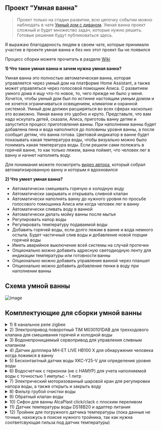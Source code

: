 ## Проект "Умная ванна"
> Проект только на стадии развитии, всю цепочку событии можно наблюдать в чате [Умный дом с диваном](https://t.me/smart_home_divan). Умная ванна проект сложный и будет множество задач, которые нужно решить. Готовые решения будут публиковаться здесь. 

Я выражаю благодарность людям в своем чате, которые принимали участие в проекте умная ванна и без них этот проект бы не появился

Процесс сборки можете прочитать в разделе [Wiki](https://github.com/DivanX10/smart-bath/wiki)

**1) Что такое умная ванна и зачем нужна умная ванна?**

Умная ванна это полностью автоматическая ванна, которая управляется через умный дом на платформе Home Assistant, а также может управляться через голосовой помощник Алиса. С развитием умного дома я ищу что-то новое, то, чего прежде не было у меня. Хочется, чтобы умный дом был по истинне настоящим умным домом и не хочется ограничиваться освещением, климатом и охранной системой. Умный дом должен расширяться во всех сферах насколько это возможно. Умная ванна это удобно и круто. Представьте, что вам надо искупать детей, сказали, Алиса, приготовь ванну детям и запустится процесс приготовления ванны. При наполнении ванны будет добавлена пена и вода наполнится до половины уровня ванны, а после сообщит детям, что ванна готова. Цветовой индикатор в ванне будет показывать какая температура воды, чтобы визуально можно было понимать какая температура воды. Если решили сами полежать в горячей ванне, то как только ляжем, ванна поймет, что человек лег в ванну и начнет наполнять воду.

Для понимания можете посмотреть [видео автора](https://youtu.be/_B7byL6H7NE), который собрал автоматизированную ванну и которым я вдохновился

**2) Что умеет умная ванна?**
* Автоматически смешивать горячую и холодную воду
* Автоматически закрывать и открывать сливной клапан
* Автоматически наполнять ванну до нужного уровня по просьбе голосового помощника Алиса или когда человек лег в ванну
* Автоматически сливать воду в ванной
* Автоматически делать мойку ванны после мытья
* Регулировать напор воды
* Регулировать температуру подаваемой воды
* Добавить горячей воды, если долго лежим в ванне и вода немного остыла. Будет частичный слив воды и добавление новой порции горячей воды
* Иметь аварийное выключение всей системы на случай протечки
* Опционально можно добавить адресную светодиодную ленту для индикации температуры или готовности ванны
* Опционально можно добавить управление ванной через планшет
* Опционально можно добавить добавление пенки в воду при наполнении ванны


## Схема умной ванны
![image](https://user-images.githubusercontent.com/64090632/192654137-efa8b03f-fac0-4592-8547-d73852db96e2.png)

## Комплектующие для сборки умной ванны

<details>
  <summary>1) 8 канальное реле zigbee </summary>

* Подробная статья о [Zigbee реле на 8 каналов](https://modkam.ru/2020/06/24/zigbee-rele-na-8-kanalov/)    
* 8 канальное реле zigbee можете заказать у Григория https://t.me/avenit
* [Видео обзор](https://youtu.be/ytuvblyAoo0) Modkam - 8х канальное Zigbee реле с сухими контактами, подключение внешних датчиков на канале [Alex Kvazis - технологии умного дома](https://www.youtube.com/c/AlexKvazis/videos)


![image](https://user-images.githubusercontent.com/64090632/192657403-07199f10-7540-4328-8489-d425c8b7775a.png)
</details>

<details>
  <summary>2) Электропривод поворотный TIM M030101DAB для трехходового клапана для смешивания горячей и холодной воды</summary>

Электропривод поворотный TIM M030101DAB брал [здесь](https://www.ozon.ru/product/servoprivod-dlya-krana-raspredelitelnogo-230v-dlina-provoda-1-5m-tim-485927636/?sh=LmakeLtZzw)
  
![image](https://user-images.githubusercontent.com/64090632/192656548-7994fcb8-eee7-489b-8e65-1ba55ecb0bae.png) 
</details>

<details>
  <summary>3) Водонепроницаемый сервопривод для управления сливным клапаном</summary>

Сервопривод для управления сливным клапаном брал [здесь](https://www.ozon.ru/product/1-sht-vysokovoltnyy-vodonepronitsaemyy-tsifrovoy-servoprivod-dlya-1-5-rc-car-270-servo-472364958/?sh=LmakeEw5CQ)
  
![image](https://user-images.githubusercontent.com/64090632/192656635-4c047420-3049-45ad-9ed8-549f2db25a93.png)
</details>

<details>
  <summary>4) Датчик допплера MH-ET LIVE HB100 X для обнаружения человека когда ложимся в ванну</summary>

Датчик допплера MH-ET LIVE HB100 X брал [здесь](https://aliexpress.ru/item/4000322455586.html?sku_id=10000001320564017)  
![image](https://user-images.githubusercontent.com/64090632/192656809-0863d89c-ee09-4609-ba43-86564644a7c5.png) 
</details>

<details>
  <summary>5) Бесконтактный датчик воды XKC-Y25-V для определения уровня воды</summary>

Бесконтактный датчик воды XKC-Y25-V брал [здесь](https://aliexpress.ru/item/1005004165856762.html)
  
![image](https://user-images.githubusercontent.com/64090632/192657537-5ab68d17-e48e-4437-9812-e38bf0d3c265.png) 
</details>

<details>
  <summary>6) Водосчетчик с герконом (не с НАМУР) для учета наполняемой воды с точностью 1 импульс - 1 литр</summary>

[ВСГД-15-03 (110ММ) СЧЕТЧИК ГОРЯЧЕЙ ВОДЫ С ИМП. ВЫХОДОМ](https://www.teplovodomer.ru/catalog/schetchiki-vody/kvartirnye-schetchiki-vody/dn-15/vsgd-15-03-110mm-schetchik-goryachey-vody-s-imp-vykhodom/)
  
![image](https://user-images.githubusercontent.com/64090632/192657779-d00d83ee-c861-42b2-b6bb-bdf51c3c5589.png)
</details>

<details>
  <summary>7) Электрический моторизованный шаровой кран для регулировки напора воды, а также открыть и закрыть воду</summary>

* Электрический моторизованный шаровой кран [брал здесь](https://aliexpress.ru/item/1005003224042573.html)
* Обзор [FrankEver FK_V02 - Zigbee кран с регулировкой открытия](https://youtu.be/lpL6xAYuBHk) можете посмотреть на канале [Alex Kvazis - технологии умного дома](https://www.youtube.com/c/AlexKvazis/videos) 
  
![image](https://user-images.githubusercontent.com/64090632/192659320-4b3b5dd5-483d-4699-8dbc-d6b365cdba43.png)

</details>

<details>
  <summary>8) Фильтр грубой очистки воды</summary>
  
![image](https://user-images.githubusercontent.com/64090632/192660219-284d3fc0-cb62-4c2f-b3c6-9856c4ec553d.png)

</details>

<details>
  <summary>9) Обратный клапан воды</summary>
  
![image](https://user-images.githubusercontent.com/64090632/192660369-6822061b-97f1-402a-ac70-8df9bbcf4021.png)

</details>

<details>
  <summary>10) Сифон для ванны AlcaPlast click/clack с плоским переливом</summary>
  
![image](https://user-images.githubusercontent.com/64090632/192660484-38635c69-d8d7-4c42-8599-c589df34f7c1.png)

</details>

<details>
  <summary>11) Датчик температуры воды DS18B20 и адаптер питания</summary>

Датчик температуры воды DS18B20 и адаптер брал [здесь](https://aliexpress.ru/item/32467815969.html)
 
![image](https://user-images.githubusercontent.com/64090632/193369539-cd92100a-f390-4632-967a-61bbaf779100.png)

</details>

<details>
  <summary>12) Тройник для погружного датчика температуры (пока данные не точные, нахожусь в поиске нужного тройника, так как нужна соответсвующая гильза под датчик температуры)</summary>
  
![image](https://user-images.githubusercontent.com/64090632/192899430-7c4f0223-c60c-4653-bc85-b4f552903dae.png)
![image](https://user-images.githubusercontent.com/64090632/192899665-20e77103-5a72-4606-a790-ac743d3eb972.png)
![image](https://user-images.githubusercontent.com/64090632/193369663-0e8652f9-5cf1-46cf-9986-a2a77591b54c.png)
</details>


